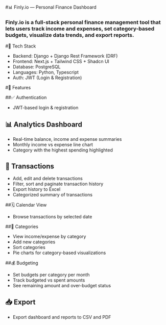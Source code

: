 #📊 Finly.io — Personal Finance Dashboard

### Finly.io is a full-stack personal finance management tool that lets users track income and expenses, set category-based budgets, visualize data trends, and export reports.

#🚀 Tech Stack
* Backend: Django + Django Rest Framework (DRF)
* Frontend: Next.js + Tailwind CSS + Shadcn UI
* Database: PostgreSQL
* Languages: Python, Typescript
* Auth: JWT (Login & Registration)

#🧩 Features

##✅ Authentication

 * JWT-based login & registration

 ## 📊 Analytics Dashboard
 
 * Real-time balance, income and expense summaries
 * Monthly income vs expense line chart
 * Category with the highest spending highlighted
  
 ## 🧾 Transactions
 * Add, edit and delete transactions
 * Filter, sort and paginate transaction history
 * Export history to Excel
 * Categorized summary of transactions
  
 ##🗓️ Calendar View
  * Browse transactions by selected date
  
 ##📂 Categories
  * View income/expense by category
  * Add new categories
  * Sort categories
  * Pie charts for category-based visualizations
  
  ##💰 Budgeting
  
  * Set budgets per category per month
  * Track budgeted vs spent amounts
  * See remaining amount and over-budget status
  
 ## 📥 Export
 * Export dashboard and reports to CSV and PDF

